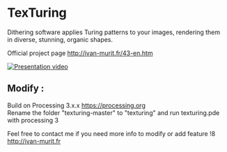 # TexTuring
Dithering software applies Turing patterns to your images, rendering them in diverse, stunning, organic shapes.

Official project page http://ivan-murit.fr/43-en.htm

[![Presentation video](https://i.vimeocdn.com/video/543471651_700x460.jpg)](https://vimeo.com/145301542)<br/>


## Modify :
Build on Processing 3.x.x https://processing.org<br/>
Rename the folder "texturing-master" to "texturing" and run texturing.pde with processing 3<br/>

Feel free to contact me if you need more info to modify or add feature !8<br/>
http://ivan-murit.fr

